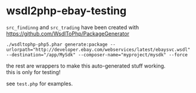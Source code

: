 # wsdl2php-ebay-testing

`src_findinng` and `src_trading` have been created with https://github.com/WsdlToPhp/PackageGenerator 

`./wsdltophp-php5.phar generate:package --urlorpath="http://developer.ebay.com/webservices/latest/ebaysvc.wsdl" --destination="/app/MySdk" --composer-name="myproject/mysdk" --force`

the rest are wrappers to make this auto-generated stuff working.  
this is only for testing!

see `test.php` for examples.
